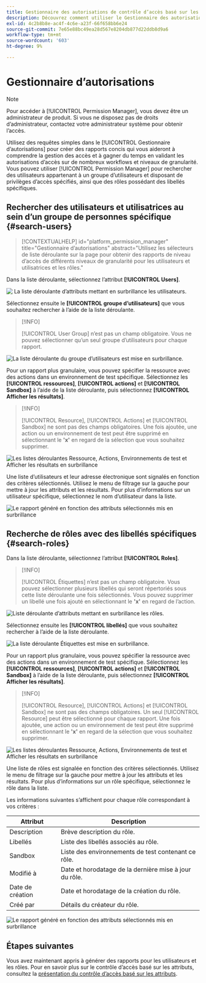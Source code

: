 ```yaml
---
title: Gestionnaire des autorisations de contrôle d’accès basé sur les attributs
description: Découvrez comment utiliser le Gestionnaire des autorisations dans Adobe Experience Platform pour générer des rapports et valider les autorisations d’accès.
exl-id: 4c2b8b8e-ac4f-4c6e-a23f-66f658bb6e24
source-git-commit: 7e65e88bc49ea28d567e8204db877d22ddb8d9a6
workflow-type: tm+mt
source-wordcount: '603'
ht-degree: 9%

---
```


# Gestionnaire d’autorisations

>[!NOTE]
>
>Pour accéder à [!UICONTROL Permission Manager], vous devez être un administrateur de produit. Si vous ne disposez pas de droits d’administrateur, contactez votre administrateur système pour obtenir l’accès.

Utilisez des requêtes simples dans le [!UICONTROL Gestionnaire d’autorisations] pour créer des rapports concis qui vous aideront à comprendre la gestion des accès et à gagner du temps en validant les autorisations d’accès sur de nombreux workflows et niveaux de granularité. Vous pouvez utiliser [!UICONTROL Permission Manager] pour rechercher des utilisateurs appartenant à un groupe d’utilisateurs et disposant de privilèges d’accès spécifiés, ainsi que des rôles possédant des libellés spécifiques.

## Rechercher des utilisateurs et utilisatrices au sein d’un groupe de personnes spécifique {#search-users}

>[!CONTEXTUALHELP]
>id="platform_permission_manager"
>title="Gestionnaire d’autorisations"
>abstract="Utilisez les sélecteurs de liste déroulante sur la page pour obtenir des rapports de niveau d’accès de différents niveaux de granularité pour les utilisateurs et utilisatrices et les rôles."
<!-- >additional-url="https://experienceleague.adobe.com/docs/experience-platform/access-control/abac/permissions-manager/permissions.html?lang=fr" text="Permission manager" -->

Dans la liste déroulante, sélectionnez l’attribut **[!UICONTROL Users]**.

![&#x200B; La liste déroulante d’attributs mettant en surbrillance les utilisateurs.](../../images/permission-manager/users-select.png)

Sélectionnez ensuite le **[!UICONTROL groupe d’utilisateurs]** que vous souhaitez rechercher à l’aide de la liste déroulante.

>[!INFO]
>
>[!UICONTROL User Group] n’est pas un champ obligatoire. Vous ne pouvez sélectionner qu’un seul groupe d’utilisateurs pour chaque rapport.

![La liste déroulante du groupe d’utilisateurs est mise en surbrillance.](../../images/permission-manager/user-group-select.png)

Pour un rapport plus granulaire, vous pouvez spécifier la ressource avec des actions dans un environnement de test spécifique. Sélectionnez les **[!UICONTROL ressources]**, **[!UICONTROL actions]** et **[!UICONTROL Sandbox]** à l’aide de la liste déroulante, puis sélectionnez **[!UICONTROL Afficher les résultats]**.

>[!INFO]
>
>[!UICONTROL Resource], [!UICONTROL Actions] et [!UICONTROL Sandbox] ne sont pas des champs obligatoires. Une fois ajoutée, une action ou un environnement de test peut être supprimé en sélectionnant le **&#39;x&#39;** en regard de la sélection que vous souhaitez supprimer.

![Les listes déroulantes Ressource, Actions, Environnements de test et Afficher les résultats en surbrillance](../../images/permission-manager/users-additional-attributes-select.png)

Une liste d’utilisateurs et leur adresse électronique sont signalés en fonction des critères sélectionnés. Utilisez le menu de filtrage sur la gauche pour mettre à jour les attributs et les résultats. Pour plus d’informations sur un utilisateur spécifique, sélectionnez le nom d’utilisateur dans la liste.

![Le rapport généré en fonction des attributs sélectionnés mis en surbrillance](../../images/permission-manager/users-report.png)

## Recherche de rôles avec des libellés spécifiques {#search-roles}

Dans la liste déroulante, sélectionnez l’attribut **[!UICONTROL Roles]**.

>[!INFO]
>
>[!UICONTROL Étiquettes] n’est pas un champ obligatoire. Vous pouvez sélectionner plusieurs libellés qui seront répertoriés sous cette liste déroulante une fois sélectionnés. Vous pouvez supprimer un libellé une fois ajouté en sélectionnant le **&#39;x&#39;** en regard de l’action.

![Liste déroulante d’attributs mettant en surbrillance les rôles.](../../images/permission-manager/roles-select.png)

Sélectionnez ensuite les **[!UICONTROL libellés]** que vous souhaitez rechercher à l’aide de la liste déroulante.

![La liste déroulante Étiquettes est mise en surbrillance.](../../images/permission-manager/roles-labels-select.png)

Pour un rapport plus granulaire, vous pouvez spécifier la ressource avec des actions dans un environnement de test spécifique. Sélectionnez les **[!UICONTROL ressources]**, **[!UICONTROL actions]** et **[!UICONTROL Sandbox]** à l’aide de la liste déroulante, puis sélectionnez **[!UICONTROL Afficher les résultats]**.

>[!INFO]
>
>[!UICONTROL Resource], [!UICONTROL Actions] et [!UICONTROL Sandbox] ne sont pas des champs obligatoires. Un seul [!UICONTROL Resource] peut être sélectionné pour chaque rapport. Une fois ajoutée, une action ou un environnement de test peut être supprimé en sélectionnant le **&#39;x&#39;** en regard de la sélection que vous souhaitez supprimer.

![Les listes déroulantes Ressource, Actions, Environnements de test et Afficher les résultats en surbrillance](../../images/permission-manager/roles-additional-attributes-select.png)

Une liste de rôles est signalée en fonction des critères sélectionnés. Utilisez le menu de filtrage sur la gauche pour mettre à jour les attributs et les résultats. Pour plus d’informations sur un rôle spécifique, sélectionnez le rôle dans la liste.

Les informations suivantes s’affichent pour chaque rôle correspondant à vos critères :

| Attribut | Description |
| --- | --- |
| Description | Brève description du rôle. |
| Libellés | Liste des libellés associés au rôle. |
| Sandbox | Liste des environnements de test contenant ce rôle. |
| Modifié à | Date et horodatage de la dernière mise à jour du rôle. |
| Date de création | Date et horodatage de la création du rôle. |
| Créé par | Détails du créateur du rôle. |

![Le rapport généré en fonction des attributs sélectionnés mis en surbrillance](../../images/permission-manager/roles-report.png)

## Étapes suivantes

Vous avez maintenant appris à générer des rapports pour les utilisateurs et les rôles. Pour en savoir plus sur le contrôle d’accès basé sur les attributs, consultez la [présentation du contrôle d’accès basé sur les attributs](../overview.md).
